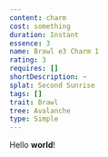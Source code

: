 ```yaml
---
content: charm
cost: something
duration: Instant
essence: 3
name: Brawl e3 Charm 1
rating: 3
requires: []
shortDescription: ~
splat: Second Sunrise
tags: []
trait: Brawl
tree: Avalanche
type: Simple
---
```


Hello **world**!
